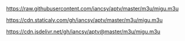 
https://raw.githubusercontent.com/iancsy/aptv/master/m3u/migu.m3u

https://cdn.staticaly.com/gh/iancsy/aptv/master/m3u/migu.m3u

https://cdn.jsdelivr.net/gh/iancsy/aptv@master/m3u/migu.m3u
